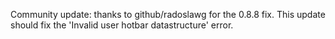 Community update: thanks to github/radoslawg for the 0.8.8 fix.
This update should fix the 'Invalid user hotbar datastructure' error.
